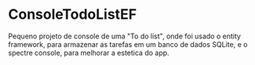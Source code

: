# ConsoleTodoListEF
Pequeno projeto de console de uma "To do list", onde foi usado o entity framework, para armazenar as tarefas em um banco de dados SQLite, e o spectre console, para melhorar a estetica do app.
